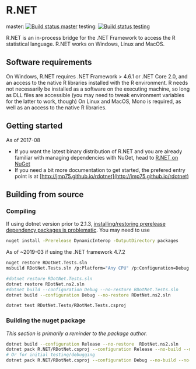 # R.NET

master: [![Build status master](https://ci.appveyor.com/api/projects/status/bok963px1o9k7jay/branch/master?svg=true)](https://ci.appveyor.com/project/jmp75/rdotnet/branch/master) testing: [![Build status testing](https://ci.appveyor.com/api/projects/status/bok963px1o9k7jay/branch/testing?svg=true)](https://ci.appveyor.com/project/jmp75/rdotnet/branch/testing)

R.NET is an in-process bridge for the .NET Framework to access the R statistical language. R.NET works on Windows, Linux and MacOS. 

## Software requirements

On Windows, R.NET requires .NET Framework > 4.6.1 or .NET Core 2.0, and an access to the native R libraries installed with the R environment. R needs not necessarily be installed as a software on the executing machine, so long as DLL files are accessible (you may need to tweak environment variables for the latter to work, though)
On Linux and MacOS, Mono is required, as well as an access to the native R libraries.

## Getting started

As of 2017-08

* If you want the latest binary distribution of R.NET and you are already familiar with managing dependencies with NuGet, head to [R.NET on NuGet](https://www.nuget.org/packages?q=R.NET)
* If you need a bit more documentation to get started, the prefered entry point is at [http://jmp75.github.io/rdotnet](http://jmp75.github.io/rdotnet)

## Building from source

### Compiling

If using dotnet version prior to 2.1.3, [installing/restoring prerelease dependency packages is problematic](https://github.com/dotnet/cli/issues/8485). You may need to use

```sh
nuget install -Prerelease DynamicInterop -OutputDirectory packages
```

As of ~2019-03 if using the .NET framework 4.7.2

```sh
nuget restore RDotNet.Tests.sln
msbuild RDotNet.Tests.sln /p:Platform="Any CPU" /p:Configuration=Debug /consoleloggerparameters:ErrorsOnly
```

```sh
#dotnet restore RDotNet.Tests.sln
dotnet restore RDotNet.ns2.sln
#dotnet build --configuration Debug --no-restore RDotNet.Tests.sln
dotnet build --configuration Debug --no-restore RDotNet.ns2.sln
```

```sh
dotnet test RDotNet.Tests/RDotNet.Tests.csproj
```

### Building the nuget package

*This section is primarily a reminder to the package author.*

```bash
dotnet build --configuration Release --no-restore  RDotNet.ns2.sln
dotnet pack R.NET/RDotNet.csproj --configuration Release --no-build --no-restore --output nupkgs
# Or for initial testing/debugging
dotnet pack R.NET/RDotNet.csproj --configuration Debug --no-build --no-restore --output nupkgs
```
